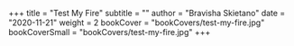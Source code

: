 +++
title = "Test My Fire"
subtitle = ""
author = "Bravisha Skietano"
date = "2020-11-21"
weight = 2
bookCover = "bookCovers/test-my-fire.jpg"
bookCoverSmall = "bookCovers/test-my-fire.jpg"
+++
